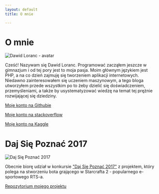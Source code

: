 ```yaml
---
layout: default
title: O mnie

---
```

# O mnie

![Dawid Loranc - avatar](/images/avatar.jpg)

Cześć! Nazywam się Dawid Loranc. Programować zacząłem jeszcze w gimnazjum i od tej pory jest to moja pasja. Moim głównym językiem jest PHP, a na co dzień zajmuję się tworzeniem aplikacji internetowych. Niedawno zainteresowałem się uczeniem maszynowym, a tego bloga utworzyłem przede wszystkim po to żeby dzielić się doświadczeniem, przemyśleniami, a także by usystematyzować wiedzę na temat tej prężnie rozwijającej się dziedziny.

[Moje konto na Githubie](https://github.com/dloranc)

[Moje konto na stackoverflow](http://stackoverflow.com/users/973469/dawid-loranc)

[Moje konto na Kaggle](https://www.kaggle.com/dloranc)




# Daj Się Poznać 2017

![Daj Się Poznać 2017](/images/posts_thumbnails/daj_sie_poznac_2017.jpg)

Obecnie biorę udział w konkursie ["Daj Się Poznać 2017"](devstyle.pl/daj-sie-poznac) z projektem, który polega na stworzeniu bota grającego w Starcrafta 2 - popularnego e-sportowego RTS-a.

[Repozytorium mojego projektu](https://github.com/dloranc/starcraft-ai)
